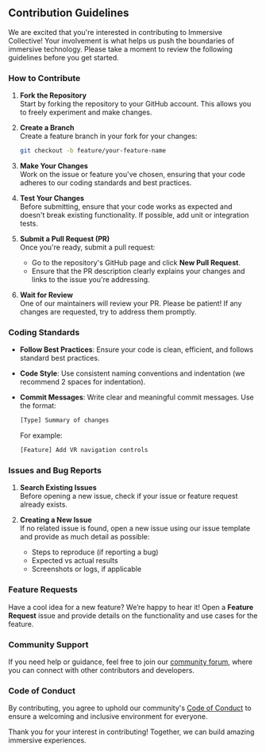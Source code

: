 ## Contribution Guidelines

We are excited that you're interested in contributing to Immersive Collective! Your involvement is what helps us push the boundaries of immersive technology. Please take a moment to review the following guidelines before you get started.

### How to Contribute

1. **Fork the Repository**  
   Start by forking the repository to your GitHub account. This allows you to freely experiment and make changes.

2. **Create a Branch**  
   Create a feature branch in your fork for your changes:
   ```bash
   git checkout -b feature/your-feature-name
   ```

3. **Make Your Changes**  
   Work on the issue or feature you've chosen, ensuring that your code adheres to our coding standards and best practices.

4. **Test Your Changes**  
   Before submitting, ensure that your code works as expected and doesn't break existing functionality. If possible, add unit or integration tests.

5. **Submit a Pull Request (PR)**  
   Once you're ready, submit a pull request:
   - Go to the repository's GitHub page and click **New Pull Request**.
   - Ensure that the PR description clearly explains your changes and links to the issue you're addressing.

6. **Wait for Review**  
   One of our maintainers will review your PR. Please be patient! If any changes are requested, try to address them promptly.

### Coding Standards

- **Follow Best Practices**: Ensure your code is clean, efficient, and follows standard best practices.
- **Code Style**: Use consistent naming conventions and indentation (we recommend 2 spaces for indentation).
- **Commit Messages**: Write clear and meaningful commit messages. Use the format:
   ```bash
   [Type] Summary of changes
   ```

   For example:
   ```bash
   [Feature] Add VR navigation controls
   ```

### Issues and Bug Reports

1. **Search Existing Issues**  
   Before opening a new issue, check if your issue or feature request already exists.

2. **Creating a New Issue**  
   If no related issue is found, open a new issue using our issue template and provide as much detail as possible:
   - Steps to reproduce (if reporting a bug)
   - Expected vs actual results
   - Screenshots or logs, if applicable

### Feature Requests

Have a cool idea for a new feature? We’re happy to hear it! Open a **Feature Request** issue and provide details on the functionality and use cases for the feature.

### Community Support

If you need help or guidance, feel free to join our [community forum](https://immersive-collective.org/forum), where you can connect with other contributors and developers.

### Code of Conduct

By contributing, you agree to uphold our community's [Code of Conduct](CODE_OF_CONDUCT.md) to ensure a welcoming and inclusive environment for everyone.



Thank you for your interest in contributing! Together, we can build amazing immersive experiences.
